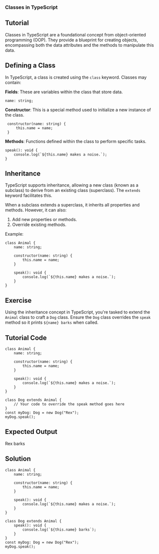 ### Classes in TypeScript

Tutorial
-----------

Classes in TypeScript are a foundational concept from object-oriented programming (OOP). They provide a blueprint for creating objects, encompassing both the data attributes and the methods to manipulate this data.

Defining a Class
-----------

In TypeScript, a class is created using the `class` keyword. Classes may contain:

**Fields**: These are variables within the class that store data.


    name: string;


**Constructor**: This is a special method used to initialize a new instance of the class.


     constructor(name: string) {
         this.name = name;
     }

**Methods**: Functions defined within the class to perform specific tasks.


    speak(): void {
        console.log(`${this.name} makes a noise.`);
    }

Inheritance
--------

TypeScript supports inheritance, allowing a new class (known as a subclass) to derive from an existing class (superclass). The `extends` keyword facilitates this.

When a subclass extends a superclass, it inherits all properties and methods. However, it can also:

1. Add new properties or methods.
2. Override existing methods.

Example:


    class Animal {
        name: string;

        constructor(name: string) {
            this.name = name;
        }

        speak(): void {
            console.log(`${this.name} makes a noise.`);
        }
    }


Exercise
-----------
Using the inheritance concept in TypeScript, you're tasked to extend the `Animal` class to craft a `Dog` class. Ensure the `Dog` class overrides the `speak` method so it prints `${name} barks` when called.

Tutorial Code
---------------
    class Animal {
        name: string;

        constructor(name: string) {
            this.name = name;
        }

        speak(): void {
            console.log(`${this.name} makes a noise.`);
        }
    }

    class Dog extends Animal {
        // Your code to override the speak method goes here
    }
    const myDog: Dog = new Dog("Rex");
    myDog.speak();

Expected Output
-------------------
Rex barks


Solution
-----------
    class Animal {
        name: string;

        constructor(name: string) {
            this.name = name;
        }

        speak(): void {
            console.log(`${this.name} makes a noise.`);
        }
    }

    class Dog extends Animal {
        speak(): void {
            console.log(`${this.name} barks`);
        }
    }
    const myDog: Dog = new Dog("Rex");
    myDog.speak();
